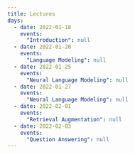 ```yaml
---
title: Lectures
days:
  - date: 2022-01-18
    events:
      "Introduction": null
  - date: 2022-01-20
    events:
      "Language Modeling": null
  - date: 2022-01-25
    events:
      "Neural Language Modeling": null
  - date: 2022-01-27
    events:
      "Neural Language Modeling": null
  - date: 2022-02-01
    events:
      "Retrieval Augmentation": null
  - date: 2022-02-03
    events:
      "Question Answering": null
---
```

